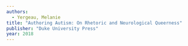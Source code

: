 ```yaml
---
authors:
  - Yergeau, Melanie
title: "Authoring Autism: On Rhetoric and Neurological Queerness"
publisher: "Duke University Press"
year: 2018
---
```

